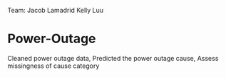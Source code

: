 Team:
Jacob Lamadrid
Kelly Luu

# Power-Outage
Cleaned power outage data, Predicted the power outage cause, Assess missingness of cause category
